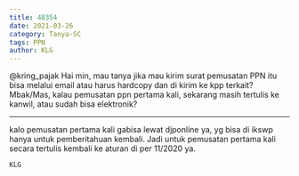```yaml
---
title: 48354
date: 2021-03-26
category: Tanya-SC
tags: PPN
author: KLG
---
```


@kring_pajak Hai min, mau tanya jika mau kirim surat pemusatan PPN itu bisa melalui email atau harus hardcopy dan di kirim ke kpp terkait? Mbak/Mas, kalau pemusatan ppn pertama kali, sekarang masih tertulis ke kanwil, atau sudah bisa elektronik?

---

kalo pemusatan pertama kali gabisa lewat djponline ya, yg bisa di ikswp hanya untuk pemberitahuan kembali. Jadi untuk pemusatan pertama kali secara tertulis kembali ke aturan di per 11/2020 ya.

`KLG`
